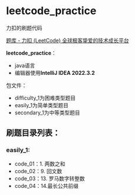 # leetcode_practice
力扣的刷题代码

[题库 - 力扣 (LeetCode) 全球极客挚爱的技术成长平台](https://leetcode.cn/problemset/all/)

**leetcode_practice**：

- java语言
- 编辑器使用**IntelliJ IDEA 2022.3.2**

包文件：

- difficulty_1为困难类型题目
- easily_1为简单类型题目
- secondary_1为中等类型题目

## 刷题目录列表：

### easily_1:

- code_01：1. 两数之和
- code_02：9. 回文数
- code_03：13. 罗马数字转整数
- code_04：14.最长公共前缀
